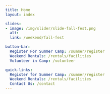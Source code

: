 ```yaml
---
title: Home
layout: index

slides:
- image: /img/slider/slide-fall-fest.png
  alt:
  link: /weekend/fall-fest

button-bar:
  Register For Summer Camp: /summer/register
  Weekend Rentals: /rentals/facilities
  Volunteer in Camp: /volunteer

quick-links:
  Register for Summer Camp: /summer/register
  Weekend Rentals: /rentals/facilities
  Contact Us: /contact
---
```

